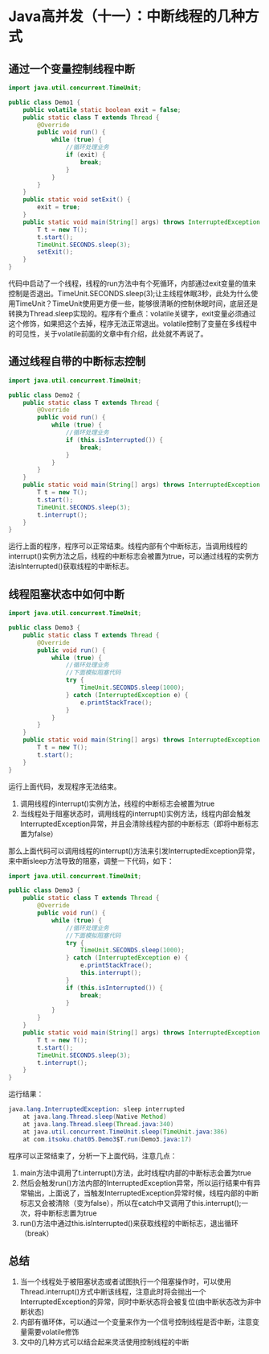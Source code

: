 # Java高并发（十一）：中断线程的几种方式

## 通过一个变量控制线程中断

```java
import java.util.concurrent.TimeUnit;

public class Demo1 {
    public volatile static boolean exit = false;
    public static class T extends Thread {
        @Override
        public void run() {
            while (true) {
                //循环处理业务
                if (exit) {
                    break;
                }
            }
        }
    }
    public static void setExit() {
        exit = true;
    }
    public static void main(String[] args) throws InterruptedException {
        T t = new T();
        t.start();
        TimeUnit.SECONDS.sleep(3);
        setExit();
    }
}
```

代码中启动了一个线程，线程的run方法中有个死循环，内部通过exit变量的值来控制是否退出。TimeUnit.SECONDS.sleep(3);让主线程休眠3秒，此处为什么使用TimeUnit？TimeUnit使用更方便一些，能够很清晰的控制休眠时间，底层还是转换为Thread.sleep实现的。程序有个重点：volatile关键字，exit变量必须通过这个修饰，如果把这个去掉，程序无法正常退出。volatile控制了变量在多线程中的可见性，关于volatile前面的文章中有介绍，此处就不再说了。


## 通过线程自带的中断标志控制

```java
import java.util.concurrent.TimeUnit;

public class Demo2 {
    public static class T extends Thread {
        @Override
        public void run() {
            while (true) {
                //循环处理业务
                if (this.isInterrupted()) {
                    break;
                }
            }
        }
    }
    public static void main(String[] args) throws InterruptedException {
        T t = new T();
        t.start();
        TimeUnit.SECONDS.sleep(3);
        t.interrupt();
    }
}
```

运行上面的程序，程序可以正常结束。线程内部有个中断标志，当调用线程的interrupt()实例方法之后，线程的中断标志会被置为true，可以通过线程的实例方法isInterrupted()获取线程的中断标志。

## 线程阻塞状态中如何中断

```java
import java.util.concurrent.TimeUnit;

public class Demo3 {
    public static class T extends Thread {
        @Override
        public void run() {
            while (true) {
                //循环处理业务
                //下面模拟阻塞代码
                try {
                    TimeUnit.SECONDS.sleep(1000);
                } catch (InterruptedException e) {
                    e.printStackTrace();
                }
            }
        }
    }
    public static void main(String[] args) throws InterruptedException {
        T t = new T();
        t.start();
    }
}
```

运行上面代码，发现程序无法结束。

1. 调用线程的interrupt()实例方法，线程的中断标志会被置为true
2. 当线程处于阻塞状态时，调用线程的interrupt()实例方法，线程内部会触发InterruptedException异常，并且会清除线程内部的中断标志（即将中断标志置为false）

那么上面代码可以调用线程的interrupt()方法来引发InterruptedException异常，来中断sleep方法导致的阻塞，调整一下代码，如下：

```java
import java.util.concurrent.TimeUnit;

public class Demo3 {
    public static class T extends Thread {
        @Override
        public void run() {
            while (true) {
                //循环处理业务
                //下面模拟阻塞代码
                try {
                    TimeUnit.SECONDS.sleep(1000);
                } catch (InterruptedException e) {
                    e.printStackTrace();
                    this.interrupt();
                }
                if (this.isInterrupted()) {
                    break;
                }
            }
        }
    }
    public static void main(String[] args) throws InterruptedException {
        T t = new T();
        t.start();
        TimeUnit.SECONDS.sleep(3);
        t.interrupt();
    }
}
```

运行结果：

```java
java.lang.InterruptedException: sleep interrupted
    at java.lang.Thread.sleep(Native Method)
    at java.lang.Thread.sleep(Thread.java:340)
    at java.util.concurrent.TimeUnit.sleep(TimeUnit.java:386)
    at com.itsoku.chat05.Demo3$T.run(Demo3.java:17)
```

程序可以正常结束了，分析一下上面代码，注意几点：

1. main方法中调用了t.interrupt()方法，此时线程t内部的中断标志会置为true
2. 然后会触发run()方法内部的InterruptedException异常，所以运行结果中有异常输出，上面说了，当触发InterruptedException异常时候，线程内部的中断标志又会被清除（变为false），所以在catch中又调用了this.interrupt();一次，将中断标志置为true
3. run()方法中通过this.isInterrupted()来获取线程的中断标志，退出循环（break）


## 总结

1. 当一个线程处于被阻塞状态或者试图执行一个阻塞操作时，可以使用Thread.interrupt()方式中断该线程，注意此时将会抛出一个InterruptedException的异常，同时中断状态将会被复位(由中断状态改为非中断状态)
2. 内部有循环体，可以通过一个变量来作为一个信号控制线程是否中断，注意变量需要volatile修饰
3. 文中的几种方式可以结合起来灵活使用控制线程的中断